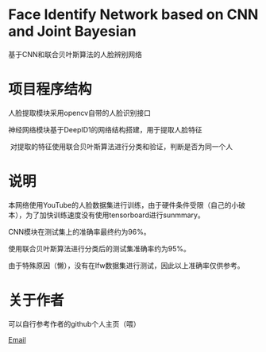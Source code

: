 # Face Identify Network based on CNN and Joint Bayesian
基于CNN和联合贝叶斯算法的人脸辨别网络

# 项目程序结构
  人脸提取模块采用opencv自带的人脸识别接口
  
  神经网络模块基于DeepID1的网络结构搭建，用于提取人脸特征
  
  对提取的特征使用联合贝叶斯算法进行分类和验证，判断是否为同一个人
  
# 说明 
本网络使用YouTube的人脸数据集进行训练，由于硬件条件受限（自己的小破本），为了加快训练速度没有使用tensorboard进行sunmmary。

CNN模块在测试集上的准确率最终约为96%。

使用联合贝叶斯算法进行分类后的测试集准确率约为95%。

由于特殊原因（懒），没有在lfw数据集进行测试，因此以上准确率仅供参考。

# 关于作者
可以自行参考作者的github个人主页（喂）

[Email](mailto:364687927@qq.com)
